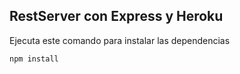 ## RestServer con Express y Heroku

Ejecuta este comando para instalar las dependencias
```
npm install
```